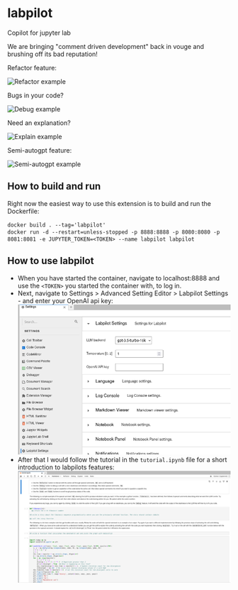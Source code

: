 # labpilot
Copilot for jupyter lab

We are bringing "comment driven development" back in vouge and brushing off its bad reputation!

Refactor feature:

![Refactor example](docs/refactor.gif)

Bugs in your code?

![Debug example](docs/debug.gif)

Need an explanation?

![Explain example](docs/explain.gif)

Semi-autogpt feature:

![Semi-autogpt example](docs/semi-autogpt.gif)

## How to build and run
Right now the easiest way to use this extension is to build and run the Dockerfile:

    docker build . --tag='labpilot'
    docker run -d --restart=unless-stopped -p 8888:8888 -p 8080:8080 -p 8081:8081 -e JUPYTER_TOKEN=<TOKEN> --name labpilot labpilot


## How to use labpilot
- When you have started the container, navigate to localhost:8888 and use the `<TOKEN>` you started the container with, to log in.
- Next, navigate to Settings > Advanced Setting Editor > Labpilot Settings - and enter your OpenAI api key: ![Settings](docs/settings.png)
- After that I would follow the tutorial in the `tutorial.ipynb` file for a short introduction to labpilots features: ![Tutorial](docs/tutorial.png)